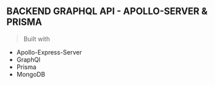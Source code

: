 
## BACKEND GRAPHQL API - APOLLO-SERVER & PRISMA

> Built with

- Apollo-Express-Server
- GraphQl
- Prisma
- MongoDB
